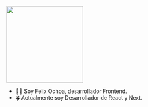 <img width="200px" height="200px" src="https://images.weserv.nl/?url=avatars.githubusercontent.com/u/81578874?v=4?v=4&h=300&w=300&fit=cover&mask=circle&maxage=7d"></img> 



- 🤞🏽 Soy Felix Ochoa, desarrollador Frontend.
- 🍀 Actualmente soy Desarrollador de React y Next.



<!---
FelixOchoa/FelixOchoa is a ✨ special ✨ repository because its `README.md` (this file) appears on your GitHub profile.
You can click the Preview link to take a look at your changes.
--->
